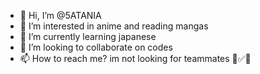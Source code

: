 - 👋 Hi, I’m @5ATANIA
- 👀 I’m interested in anime and reading mangas
- 🌱 I’m currently learning japanese
- 💞️ I’m looking to collaborate on codes
- 📫 How to reach me? im not looking for teammates ✅
<!---
5ATANIA/5ATANIA is a ✨ special ✨ repository because its `README.md` (this file) appears on your GitHub profile.
You can click the Preview link to take a look at your changes.
--->
